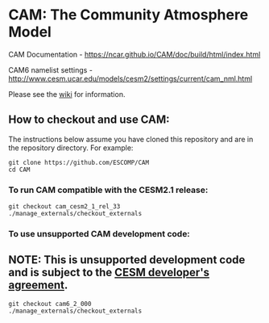 # CAM: The Community Atmosphere Model

CAM Documentation - https://ncar.github.io/CAM/doc/build/html/index.html

CAM6 namelist settings - http://www.cesm.ucar.edu/models/cesm2/settings/current/cam_nml.html

Please see the [wiki](https://github.com/ESCOMP/CAM/wiki) for information.

## How to checkout and use CAM:

The instructions below assume you have cloned this repository and are in the repository directory. For example:
```
git clone https://github.com/ESCOMP/CAM
cd CAM
```

### To run CAM compatible with the CESM2.1 release:
```
git checkout cam_cesm2_1_rel_33
./manage_externals/checkout_externals
```

### To use unsupported CAM **development** code:

## NOTE: This is **unsupported** development code and is subject to the [CESM developer's agreement](http://www.cgd.ucar.edu/cseg/development-code.html).
```
git checkout cam6_2_000
./manage_externals/checkout_externals
```
